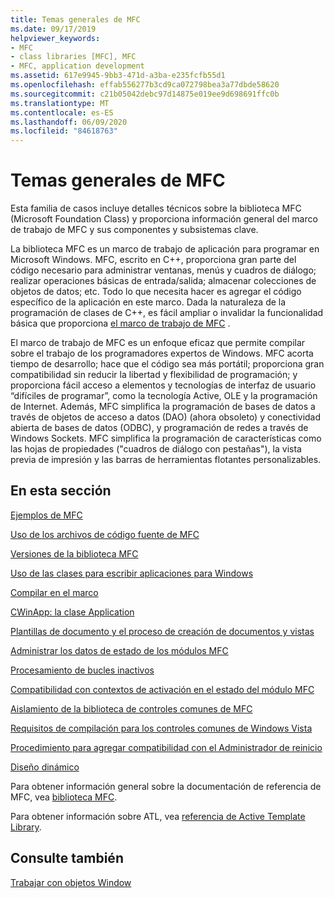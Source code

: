 ```yaml
---
title: Temas generales de MFC
ms.date: 09/17/2019
helpviewer_keywords:
- MFC
- class libraries [MFC], MFC
- MFC, application development
ms.assetid: 617e9945-9bb3-471d-a3ba-e235fcfb55d1
ms.openlocfilehash: effab556277b3cd9ca072798bea3a77dbde58620
ms.sourcegitcommit: c21b05042debc97d14875e019ee9d698691ffc0b
ms.translationtype: MT
ms.contentlocale: es-ES
ms.lasthandoff: 06/09/2020
ms.locfileid: "84618763"
---
```

# <a name="general-mfc-topics"></a>Temas generales de MFC

Esta familia de casos incluye detalles técnicos sobre la biblioteca MFC (Microsoft Foundation Class) y proporciona información general del marco de trabajo de MFC y sus componentes y subsistemas clave.

La biblioteca MFC es un marco de trabajo de aplicación para programar en Microsoft Windows. MFC, escrito en C++, proporciona gran parte del código necesario para administrar ventanas, menús y cuadros de diálogo; realizar operaciones básicas de entrada/salida; almacenar colecciones de objetos de datos; etc. Todo lo que necesita hacer es agregar el código específico de la aplicación en este marco. Dada la naturaleza de la programación de clases de C++, es fácil ampliar o invalidar la funcionalidad básica que proporciona [el marco de trabajo de MFC](framework-mfc.md) .

El marco de trabajo de MFC es un enfoque eficaz que permite compilar sobre el trabajo de los programadores expertos de Windows. MFC acorta tiempo de desarrollo; hace que el código sea más portátil; proporciona gran compatibilidad sin reducir la libertad y flexibilidad de programación; y proporciona fácil acceso a elementos y tecnologías de interfaz de usuario “difíciles de programar”, como la tecnología Active, OLE y la programación de Internet. Además, MFC simplifica la programación de bases de datos a través de objetos de acceso a datos (DAO) (ahora obsoleto) y conectividad abierta de bases de datos (ODBC), y programación de redes a través de Windows Sockets. MFC simplifica la programación de características como las hojas de propiedades ("cuadros de diálogo con pestañas"), la vista previa de impresión y las barras de herramientas flotantes personalizables.

## <a name="in-this-section"></a>En esta sección

[Ejemplos de MFC](../overview/visual-cpp-samples.md#mfc-samples)

[Uso de los archivos de código fuente de MFC](using-the-mfc-source-files.md)

[Versiones de la biblioteca MFC](mfc-library-versions.md)

[Uso de las clases para escribir aplicaciones para Windows](using-the-classes-to-write-applications-for-windows.md)

[Compilar en el marco](building-on-the-framework.md)

[CWinApp: la clase Application](cwinapp-the-application-class.md)

[Plantillas de documento y el proceso de creación de documentos y vistas](document-templates-and-the-document-view-creation-process.md)

[Administrar los datos de estado de los módulos MFC](managing-the-state-data-of-mfc-modules.md)

[Procesamiento de bucles inactivos](idle-loop-processing.md)

[Compatibilidad con contextos de activación en el estado del módulo MFC](support-for-activation-contexts-in-the-mfc-module-state.md)

[Aislamiento de la biblioteca de controles comunes de MFC](isolation-of-the-mfc-common-controls-library.md)

[Requisitos de compilación para los controles comunes de Windows Vista](build-requirements-for-windows-vista-common-controls.md)

[Procedimiento para agregar compatibilidad con el Administrador de reinicio](how-to-add-restart-manager-support.md)

[Diseño dinámico](dynamic-layout.md)

Para obtener información general sobre la documentación de referencia de MFC, vea [biblioteca MFC](mfc-desktop-applications.md).

Para obtener información sobre ATL, vea [referencia de Active Template Library](../atl/atl-class-overview.md).

## <a name="see-also"></a>Consulte también

[Trabajar con objetos Window](working-with-window-objects.md)
